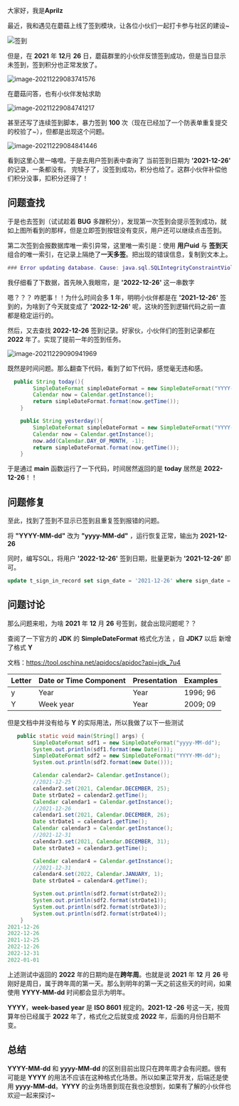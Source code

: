 大家好，我是**Aprilz**

最近，我和遇见在蘑菇上线了签到模块，让各位小伙们一起打卡参与社区的建设~

![签到](https://cdn.losey.top/blog/image-20211229083338607.png)

但是，在 **2021** 年 **12**月 **26** 日，蘑菇群里的小伙伴反馈签到成功，但是当日显示未签到，签到积分也正常发放了。

![image-20211229083741576](https://cdn.losey.top/blog/image-20211229083741576.png)

在蘑菇问答，也有小伙伴发帖求助

![image-20211229084741217](https://cdn.losey.top/blog/image-20211229084741217.png)

甚至还写了连续签到脚本，暴力签到 **100** 次（现在已经加了一个防表单重复提交的校验了~），但都是出现这个问题。

![image-20211229084841446](https://cdn.losey.top/blog/image-20211229084841446.png)

看到这里心里一咯噔。于是去用户签到表中查询了 当前签到日期为 **'2021-12-26'**  的记录，一条都没有。 完犊子了，没签到成功，积分也给了。这群小伙伴补偿他们积分没事，扣积分还得了！

## 问题查找

于是也去签到（试试趁着 **BUG** 多蹭积分），发现第一次签到会提示签到成功，就如上图所看到的那样，但是立即签到按钮没有变灰，用户还可以继续点击签到。

第二次签到会报数据库唯一索引异常，这里唯一索引是：使用  **用户uid** 与 **签到天** 组合的唯一索引，在记录上隔绝了**一天多签**。把出现的错误信息，复制到文本上。

```lua
### Error updating database. Cause: java.sql.SQLIntegrityConstraintViolationException: Duplicate entry '8fdd1507815ddbe47319a2eaae9f2d43-2022-12-26' for key 't_sign_in_record.user_uid&sign_date' ### The error may exist in com/moxi/mogublog/xo/mapper/SignInRecordMapper.java (best guess) ### The error may involve com.moxi.mogublog.xo.mapper.SignInRecordMapper.insert-Inline ### The error occurred while setting parameters ### SQL: INSERT INTO t_sign_in_record ( uid, user_uid, sign_date, sign_type, status, create_time, update_time ) VALUES ( ?, ?, ?, ?, ?, ?, ? ) ### Cause: java.sql.SQLIntegrityConstraintViolationException: Duplicate entry '8fdd1507815ddbe47319a2eaae9f2d43-2022-12-26' for key 't_sign_in_record.user_uid&sign_date' ; Duplicate entry '8fdd1507815ddbe47319a2eaae9f2d43-2022-12-26' for key 't_sign_in_record.user_uid&sign_date'; nested exception is java.sql.SQLIntegrityConstraintViolationException: Duplicate entry '8fdd1507815ddbe47319a2eaae9f2d43-2022-12-26' for key 't_sign_in_record.user_uid&sign_date'
```

我仔细看了下数据，首先映入我眼帘，是  **'2022-12-26'** 这一串数字  

嗯？？？ 咋肥事！！为什么时间会多 **1** 年，明明小伙伴都是在 **'2021-12-26'** 签到的，为啥到了今天就变成了 **'2022-12-26'** 呢，这块的签到逻辑代码之前一直都是稳定运行的。

然后，又去查找 **2022-12-26** 签到记录。好家伙，小伙伴们的签到记录都在 **2022** 年了。实现了提前一年的签到任务。

![image-20211229090941969](https://cdn.losey.top/blog/image-20211229090941969.png)

既然是时间问题。那么翻查下代码，看到了如下代码，感觉毫无违和感。

```java
  public String today(){
        SimpleDateFormat simpleDateFormat = new SimpleDateFormat("YYYY-MM-dd");
        Calendar now = Calendar.getInstance();
        return simpleDateFormat.format(now.getTime());
    }

    public String yesterday(){
        SimpleDateFormat simpleDateFormat = new SimpleDateFormat("YYYY-MM-dd");
        Calendar now = Calendar.getInstance();
        now.add(Calendar.DAY_OF_MONTH, -1);
        return simpleDateFormat.format(now.getTime());
    }
```

于是通过 **main** 函数运行了一下代码，时间居然返回的是 **today** 居然是 **2022-12-26**！！

## 问题修复

至此，找到了签到不显示已签到且重复签到报错的问题。

将 **"YYYY-MM-dd"** 改为 **"yyyy-MM-dd"** ，运行恢复正常，输出为  **2021-12-26**

同时，编写SQL，将用户 **'2022-12-26'** 签到日期，批量更新为  **'2021-12-26'** 即可。

```sql
update t_sign_in_record set sign_date = '2021-12-26' where sign_date = '2022-12-26'
```

## 问题讨论

那么问题来啦，为啥 **2021** 年 **12** 月 **26** 号签到，就会出现问题呢？？

查阅了一下官方的 **JDK** 的 **SimpleDateFormat** 格式化方法 ，自 **JDK7** 以后 新增了格式  **Y**

文档：https://tool.oschina.net/apidocs/apidoc?api=jdk_7u4

| Letter | Date or Time Component | Presentation | Examples |
| ------ | ---------------------- | ------------ | -------- |
| y      | Year                   | Year         | 1996; 96 |
| Y      | Week year              | Year         | 2009; 09 |

但是文档中并没有给与 **Y** 的实际用法，所以我做了以下一些测试

```java
   public static void main(String[] args) {
        SimpleDateFormat sdf1 = new SimpleDateFormat("yyyy-MM-dd");
        System.out.println(sdf1.format(new Date()));
        SimpleDateFormat sdf2 = new SimpleDateFormat("YYYY-MM-dd");
        System.out.println(sdf2.format(new Date()));

        Calendar calendar2= Calendar.getInstance();
        //2021-12-25
        calendar2.set(2021, Calendar.DECEMBER, 25);
        Date strDate2 = calendar2.getTime();
        Calendar calendar1 = Calendar.getInstance();
        //2021-12-26
        calendar1.set(2021, Calendar.DECEMBER, 26);
        Date strDate1 = calendar1.getTime();
        Calendar calendar3 = Calendar.getInstance();
        //2021-12-31
        calendar3.set(2021, Calendar.DECEMBER, 31);
        Date strDate3 = calendar3.getTime();

        Calendar calendar4 = Calendar.getInstance();
        //2021-12-31
        calendar4.set(2022, Calendar.JANUARY, 1);
        Date strDate4 = calendar4.getTime();

        System.out.println(sdf2.format(strDate2));
        System.out.println(sdf2.format(strDate1));
        System.out.println(sdf2.format(strDate3));
        System.out.println(sdf2.format(strDate4));
    }
2021-12-26
2022-12-26
2021-12-25
2022-12-26
2022-12-31
2022-01-01
```

上述测试中返回的 **2022** 年的日期均是在**跨年周**。也就是说 **2021** 年 **12** 月 **26** 号刚好是周日，属于跨年周的第一天。那么到明年的第一天之前这些天的时间，如果使用 **YYYY-MM-dd** 时间都会显示为明年。

**YYYY**，**week-based year** 是 **ISO 8601** 规定的。**2021-12 -26** 号这一天，按周算年份已经属于 **2022** 年了，格式化之后就变成 **2022** 年，后面的月份日期不变。

## 总结

**YYYY-MM-dd** 和 **yyyy-MM-dd** 的区别目前出现只在跨年周才会有问题。很有可能是 **YYYY** 的用法不应该在这种格式化场景。所以如果正常开发，后端还是使用 **yyyy-MM-dd**。**YYYY** 的业务场景到现在我也没想到，如果有了解的小伙伴也欢迎一起来探讨~


